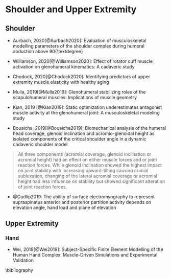 # Shoulder and Upper Extremity



## Shoulder

- Aurbach, 2020[@Aurbach2020]: Evaluation of musculoskeletal modelling parameters of the shoulder complex during humeral abduction above 90{\textdegree}

- Williamson, 2020[@Williamson2020]: Effect of rotator cuff muscle activation on glenohumeral kinematics: A cadaveric study

- Chodock, 2020[@Chodock2020]: Identifying predictors of upper extremity muscle elasticity with healthy aging

- Mulla, 2019[@Mulla2019]: Glenohumeral stabilizing roles of the scapulohumeral muscles: Implications of muscle geometry


- Kian, 2019 [@Kian2019]: Static optimization underestimates antagonist muscle activity at the glenohumeral joint: A musculoskeletal modeling study

- Bouaicha, 2019[@Bouaicha2019]: Biomechanical analysis of the humeral head coverage, glenoid inclination and acromio-glenoidal height as isolated components of the critical shoulder angle in a dynamic cadaveric shoulder model

> All three components (acromial coverage, glenoid inclination or acromial height) had an effect on either muscle forces and or joint reaction forces. While glenoid inclination showed the highest impact on joint stability with increasing upward-tilting causing cranial subluxation, changing of the lateral acromial coverage or acromial height had less influence on stability but showed significant alteration of joint reaction forces.

- @Cudlip2019: The ability of surface electromyography to represent supraspinatus anterior and posterior partition activity depends on elevation angle, hand load and plane of elevation



## Upper Extremity

### Hand

- Wei, 2019[@Wei2019]: Subject-Specific Finite Element Modelling of the Human Hand Complex: Muscle-Driven Simulations and Experimental Validation

\bibliography
